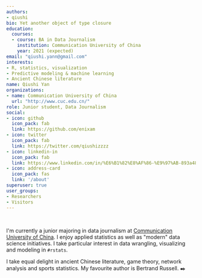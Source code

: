 ```yaml
---
authors:
- qiushi
bio: Yet another object of type closure
education:
  courses:
  - course: BA in Data Journalism
    institution: Communication University of China
    year: 2021 (expected)
email: "qiushi.yann@gmail.com"
interests:
- R, statistics, visualization
- Predictive modeling & machine learning
- Ancient Chinese literature
name: Qiushi Yan
organizations:
- name: Communication University of China
  url: "http://www.cuc.edu.cn/"
role: Junior student, Data Journalism
social:
- icon: github
  icon_pack: fab
  link: https://github.com/enixam
- icon: twitter
  icon_pack: fab
  link: https://twitter.com/qiushizzzz
- icon: linkedin-in
  icon_pack: fab
  link: https://www.linkedin.com/in/%E6%B1%82%E8%AF%86-%E9%97%AB-893a48194/
- icon: address-card
  icon_pack: fas
  link: '/about'
superuser: true
user_groups:
- Researchers
- Visitors
---
```

<br>

I'm currently a junior majoring in data journalism at [Communication University of China](http://www.cuc.edu.cn/). I enjoy applied statistics as well as "modern" data science initiatives. I take particular interest in data wrangling, visualizing and modeling in `#rstats`.

I take equal delight in ancient Chinese literature, game theory, network analysis and sports statistics. My favourite author is Bertrand Russell. :black_nib: 

